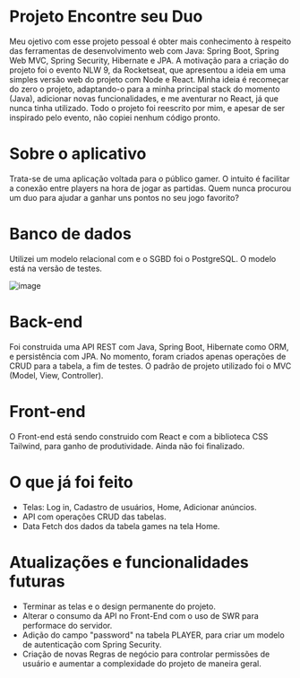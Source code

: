 # Projeto Encontre seu Duo

Meu ojetivo com esse projeto pessoal é obter mais conhecimento à respeito das ferramentas de desenvolvimento web com Java: Spring Boot, Spring Web MVC, Spring Security, Hibernate e JPA. A motivação para a criação do projeto foi o evento NLW 9, da Rocketseat, que apresentou a ideia em uma simples versão web do projeto com Node e React. Minha ideia é recomeçar do zero o projeto, adaptando-o para a minha principal stack do momento (Java), adicionar novas funcionalidades, e me aventurar no React, já que nunca tinha utilizado. Todo o projeto foi reescrito por mim, e apesar de ser inspirado pelo evento, não copiei nenhum código pronto.  

# Sobre o aplicativo
Trata-se de uma aplicação voltada para o público gamer. O intuito é facilitar a conexão entre players na hora de jogar as partidas. Quem nunca procurou um duo para ajudar a ganhar uns pontos no seu jogo favorito? 

# Banco de dados
Utilizei um modelo relacional com e o SGBD foi o PostgreSQL.
O modelo está na versão de testes.

![image](https://user-images.githubusercontent.com/92180064/219857983-bd58f17f-3e4c-437b-8120-5c0f1b5e7c31.png)

# Back-end 
Foi construida uma API REST com Java, Spring Boot, Hibernate como ORM, e persistência com JPA. No momento, foram criados apenas operações de CRUD para a tabela, a fim de testes. O padrão de projeto utilizado foi o MVC (Model, View, Controller).

# Front-end
O Front-end está sendo construido com React e com a biblioteca CSS Tailwind, para ganho de produtividade. Ainda não foi finalizado.

# O que já foi feito

* Telas: Log in, Cadastro de usuários, Home, Adicionar anúncios.
* API com operações CRUD das tabelas.
* Data Fetch dos dados da tabela games na tela Home.

# Atualizações e funcionalidades futuras

* Terminar as telas e o design permanente do projeto.
* Alterar o consumo da API no Front-End com o uso de SWR para performace do servidor.
* Adição do campo "password" na tabela PLAYER, para criar um modelo de autenticação com Spring Security.
* Criação de novas Regras de negócio para controlar permissões de usuário e aumentar a complexidade do projeto de maneira geral.



